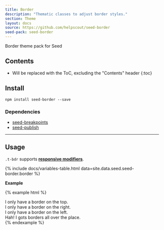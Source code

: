 ```yaml
---
title: Border
description: "Thematic classes to adjust border styles."
section: Theme
layout: docs
source: https://github.com/helpscout/seed-border
seed-pack: seed-border
---
```


Border theme pack for Seed

## Contents

* Will be replaced with the ToC, excluding the "Contents" header
{:toc}

## Install

```
npm install seed-border --save
```

### Dependencies

* [seed-breakpoints](/seed/packs/seed-breakpoints)
* [seed-publish](/seed/packs/seed-publish)



---


## Usage

`.t-bdr` supports **[responsive modifiers](/seed/packs/seed-breakpoints/#responsive-modifiers)**.

{% include docs/variables-table.html data=site.data.seed.seed-border.border %}

**Example**

{% example html %}
<div class="u-pad-3 t-bdr-top u-mrg-b-2">
  I only have a border on the top.
</div>
<div class="u-pad-3 t-bdr-right u-mrg-b-2">
  I only have a border on the right.
</div>
<div class="u-pad-3 t-bdr-left u-mrg-b-2">
  I only have a border on the left.
</div>
<div class="u-pad-3 t-bdr">
  Hah! I gots borders all over the place.
</div>
{% endexample %}
